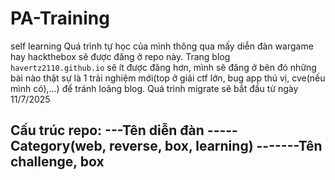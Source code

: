 # PA-Training
self learning
Quá trình tự học của mình thông qua mấy diễn đàn wargame hay hackthebox sẽ được đăng ở repo này. Trang blog `havertz2110.github.io` sẽ ít được đăng hơn, mình sẽ đăng ở bên đó những bài nào thật sự là 1 trải nghiệm mới(top ở giải ctf lớn, bug app thú vị, cve(nếu mình có),...) để tránh loãng blog. Quá trình migrate sẽ bắt đầu từ ngày 11/7/2025

Cấu trúc repo:
---Tên diễn đàn
-----Category(web, reverse, box, learning)
-------Tên challenge, box
---
